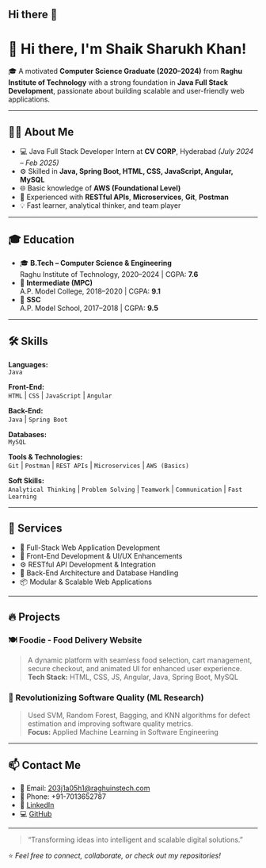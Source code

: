 ## Hi there 👋

<!--
**skkhan007/skkhan007** is a ✨ _special_ ✨ repository because its `README.md` (this file) appears on your GitHub profile.

Here are some ideas to get you started:

- 🔭 I’m currently working on ...
- 🌱 I’m currently learning ...
- 👯 I’m looking to collaborate on ...
- 🤔 I’m looking for help with ...
- 💬 Ask me about ...
- 📫 How to reach me: ...
- 😄 Pronouns: ...
- ⚡ Fun fact: ...
-->
# 👋 Hi there, I'm Shaik Sharukh Khan!

🎓 A motivated **Computer Science Graduate (2020–2024)** from **Raghu Institute of Technology** with a strong foundation in **Java Full Stack Development**, passionate about building scalable and user-friendly web applications.

---

## 👨‍💻 About Me

- 💻 Java Full Stack Developer Intern at **CV CORP**, Hyderabad *(July 2024 – Feb 2025)*
- ⚙️ Skilled in **Java, Spring Boot, HTML, CSS, JavaScript, Angular, MySQL**
- 🌐 Basic knowledge of **AWS (Foundational Level)**
- 🔁 Experienced with **RESTful APIs**, **Microservices**, **Git**, **Postman**
- 💡 Fast learner, analytical thinker, and team player

---

## 🎓 Education

- 🎓 **B.Tech – Computer Science & Engineering**  
  Raghu Institute of Technology, 2020–2024 | CGPA: **7.6**
- 🧮 **Intermediate (MPC)**  
  A.P. Model College, 2018–2020 | CGPA: **9.1**
- 📘 **SSC**  
  A.P. Model School, 2017–2018 | CGPA: **9.5**

---

## 🛠️ Skills

**Languages:**  
`Java`

**Front-End:**  
`HTML` | `CSS` | `JavaScript` | `Angular`

**Back-End:**  
`Java` | `Spring Boot`

**Databases:**  
`MySQL`

**Tools & Technologies:**  
`Git` | `Postman` | `REST APIs` | `Microservices` | `AWS (Basics)`

**Soft Skills:**  
`Analytical Thinking` | `Problem Solving` | `Teamwork` | `Communication` | `Fast Learning`

---

## 💼 Services

- 🚀 Full-Stack Web Application Development  
- 🎨 Front-End Development & UI/UX Enhancements  
- ⚙️ RESTful API Development & Integration  
- 🧠 Back-End Architecture and Database Handling  
- 📦 Modular & Scalable Web Applications

---

## 🔥 Projects

### 🍽️ Foodie - Food Delivery Website
> A dynamic platform with seamless food selection, cart management, secure checkout, and animated UI for enhanced user experience.  
> **Tech Stack:** HTML, CSS, JS, Angular, Java, Spring Boot, MySQL

### 🧠 Revolutionizing Software Quality (ML Research)
> Used SVM, Random Forest, Bagging, and KNN algorithms for defect estimation and improving software quality metrics.  
> **Focus:** Applied Machine Learning in Software Engineering

---

## 📫 Contact Me

- 📧 Email: [203j1a05h1@raghuinstech.com](mailto:203j1a05h1@raghuinstech.com)
- 📱 Phone: +91-7013652787
- 🔗 [LinkedIn](https://www.linkedin.com/in/shaik-sharukh-khan/)
- 💻 [GitHub](https://github.com/skkhan007)

---

> “Transforming ideas into intelligent and scalable digital solutions.”

⭐ *Feel free to connect, collaborate, or check out my repositories!*
